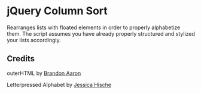 # jQuery Column Sort

Rearranges lists with floated elements in order to properly alphabetize them. The script assumes you have already properly structured and stylized your lists accordingly.

## Credits

outerHTML by [Brandon Aaron](http://github.com/brandonaaron/jquery-outerhtml)

Letterpressed Alphabet by [Jessica Hische](http://buystufffrom.jessicahische.com/category/letterpress-prints)
